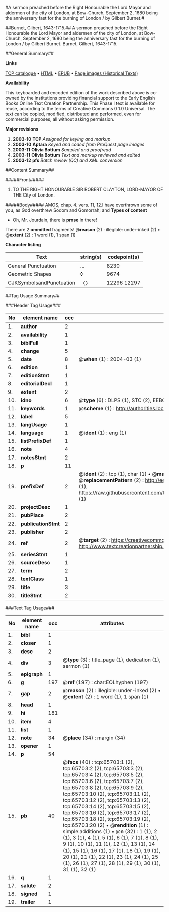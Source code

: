 #A sermon preached before the Right Honourable the Lord Mayor and aldermen of the city of London, at Bow-Church, September 2, 1680 being the anniversary fast for the burning of London / by Gilbert Burnet.#

##Burnet, Gilbert, 1643-1715.##
A sermon preached before the Right Honourable the Lord Mayor and aldermen of the city of London, at Bow-Church, September 2, 1680 being the anniversary fast for the burning of London / by Gilbert Burnet.
Burnet, Gilbert, 1643-1715.

##General Summary##

**Links**

[TCP catalogue](http://www.ota.ox.ac.uk/tcp/)  • 
[HTML](http://tei.it.ox.ac.uk/tcp/Texts-HTML/free/A30/A30417.html)  • 
[EPUB](http://tei.it.ox.ac.uk/tcp/Texts-EPUB/free/A30/A30417.epub) • 
[Page images (Historical Texts)](https://data.historicaltexts.jisc.ac.uk/view?pubId=eebo-12683166e&pageId=eebo-12683166e-65703-1)

**Availability**

This keyboarded and encoded edition of the
	       work described above is co-owned by the institutions
	       providing financial support to the Early English Books
	       Online Text Creation Partnership. This Phase I text is
	       available for reuse, according to the terms of Creative
	       Commons 0 1.0 Universal. The text can be copied,
	       modified, distributed and performed, even for
	       commercial purposes, all without asking permission.

**Major revisions**

1. __2003-10__ __TCP__ *Assigned for keying and markup*
1. __2003-10__ __Aptara__ *Keyed and coded from ProQuest page images*
1. __2003-11__ __Olivia Bottum__ *Sampled and proofread*
1. __2003-11__ __Olivia Bottum__ *Text and markup reviewed and edited*
1. __2003-12__ __pfs__ *Batch review (QC) and XML conversion*

##Content Summary##

#####Front#####

1. TO THE
RIGHT HONOURABLE
SIR ROBERT CLAYTON,
LORD-MAYOR
OF THE
City of London.

#####Body#####
AMOS, chap. 4. vers. 11, 12.I have overthrown some of you, as God overthrew
Sodom and Gomorrah; and 
**Types of content**

  * Oh, Mr. Jourdain, there is **prose** in there!

There are 2 **ommitted** fragments! 
 @__reason__ (2) : illegible: under-inked (2)  •  @__extent__ (2) : 1 word (1), 1 span (1)

**Character listing**


|Text|string(s)|codepoint(s)|
|---|---|---|
|General Punctuation|…|8230|
|Geometric Shapes|◊|9674|
|CJKSymbolsandPunctuation|〈〉|12296 12297|

##Tag Usage Summary##

###Header Tag Usage###

|No|element name|occ|attributes|
|---|---|---|---|
|1.|__author__|2||
|2.|__availability__|1||
|3.|__biblFull__|1||
|4.|__change__|5||
|5.|__date__|8| @__when__ (1) : 2004-03 (1)|
|6.|__edition__|1||
|7.|__editionStmt__|1||
|8.|__editorialDecl__|1||
|9.|__extent__|2||
|10.|__idno__|6| @__type__ (6) : DLPS (1), STC (2), EEBO-CITATION (1), OCLC (1), VID (1)|
|11.|__keywords__|1| @__scheme__ (1) : http://authorities.loc.gov/ (1)|
|12.|__label__|5||
|13.|__langUsage__|1||
|14.|__language__|1| @__ident__ (1) : eng (1)|
|15.|__listPrefixDef__|1||
|16.|__note__|4||
|17.|__notesStmt__|2||
|18.|__p__|11||
|19.|__prefixDef__|2| @__ident__ (2) : tcp (1), char (1)  •  @__matchPattern__ (2) : ([0-9\-]+):([0-9IVX]+) (1), (.+) (1)  •  @__replacementPattern__ (2) : http://eebo.chadwyck.com/downloadtiff?vid=$1&page=$2 (1), https://raw.githubusercontent.com/textcreationpartnership/Texts/master/tcpchars.xml#$1 (1)|
|20.|__projectDesc__|1||
|21.|__pubPlace__|2||
|22.|__publicationStmt__|2||
|23.|__publisher__|2||
|24.|__ref__|2| @__target__ (2) : https://creativecommons.org/publicdomain/zero/1.0/ (1), http://www.textcreationpartnership.org/docs/. (1)|
|25.|__seriesStmt__|1||
|26.|__sourceDesc__|1||
|27.|__term__|2||
|28.|__textClass__|1||
|29.|__title__|3||
|30.|__titleStmt__|2||


###Text Tag Usage###

|No|element name|occ|attributes|
|---|---|---|---|
|1.|__bibl__|1||
|2.|__closer__|1||
|3.|__desc__|2||
|4.|__div__|3| @__type__ (3) : title_page (1), dedication (1), sermon (1)|
|5.|__epigraph__|1||
|6.|__g__|197| @__ref__ (197) : char:EOLhyphen (197)|
|7.|__gap__|2| @__reason__ (2) : illegible: under-inked (2)  •  @__extent__ (2) : 1 word (1), 1 span (1)|
|8.|__head__|1||
|9.|__hi__|181||
|10.|__item__|4||
|11.|__list__|1||
|12.|__note__|34| @__place__ (34) : margin (34)|
|13.|__opener__|1||
|14.|__p__|54||
|15.|__pb__|40| @__facs__ (40) : tcp:65703:1 (2), tcp:65703:2 (2), tcp:65703:3 (2), tcp:65703:4 (2), tcp:65703:5 (2), tcp:65703:6 (2), tcp:65703:7 (2), tcp:65703:8 (2), tcp:65703:9 (2), tcp:65703:10 (2), tcp:65703:11 (2), tcp:65703:12 (2), tcp:65703:13 (2), tcp:65703:14 (2), tcp:65703:15 (2), tcp:65703:16 (2), tcp:65703:17 (2), tcp:65703:18 (2), tcp:65703:19 (2), tcp:65703:20 (2)  •  @__rendition__ (1) : simple:additions (1)  •  @__n__ (32) : 1 (1), 2 (1), 3 (1), 4 (1), 5 (1), 6 (1), 7 (1), 8 (1), 9 (1), 10 (1), 11 (1), 12 (1), 13 (1), 14 (1), 15 (1), 16 (1), 17 (1), 18 (1), 19 (1), 20 (1), 21 (1), 22 (1), 23 (1), 24 (1), 25 (1), 26 (1), 27 (1), 28 (1), 29 (1), 30 (1), 31 (1), 32 (1)|
|16.|__q__|1||
|17.|__salute__|2||
|18.|__signed__|1||
|19.|__trailer__|1||
